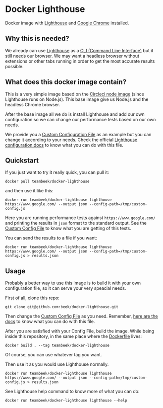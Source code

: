 # Docker Lighthouse
Docker image with [Lighthouse](https://developers.google.com/web/tools/lighthouse) and [Google Chrome](https://www.google.com/chrome) installed.

## Why this is needed?
We already can use [Lighthouse](https://developers.google.com/web/tools/lighthouse) as a [CLI (Command Line Interface)](https://developers.google.com/web/tools/lighthouse/#herramienta_linea_de_comandos) but it still needs our browser. We may want a headless browser without extensions or other tabs running in order to get the most accurate results possible.

## What does this docker image contain?

This is a very simple image based on the [Circleci node image](https://hub.docker.com/r/circleci/node/) (since Lighthouse runs on Node.js). This base image give us Node.js and the headless Chrome browser.

After the base image all we do is install Lighthouse and add our own configuration so we can change our performance tests based on our own needs.

We provide you a [Custom Configuration File](./custom-config.js) as an example but you can change it according to your needs. Check the official [Lighthouse configuration docs](https://github.com/GoogleChrome/lighthouse/blob/master/docs/configuration.md) to know what you can do with this file.

## Quickstart

If you just want to try it really quick, you can pull it:

    docker pull teambeek/docker-lighthouse

and then use it like this:

    docker run teambeek/docker-lighthouse lighthouse https://www.google.com/ --output json --config-path=/tmp/custom-config.js

Here you are running performance tests against `https://www.google.com/` and printing the results in `json` format to the standard output. See the [Custom Config File](./custom-config.js) to know what you are getting of this tests.

You can send the results to a file if you want:

    docker run teambeek/docker-lighthouse lighthouse https://www.google.com/ --output json --config-path=/tmp/custom-config.js > results.json

## Usage

Probably a better way to use this image is to build it with your own configuration file, so it can serve your very speacial needs. 

First of all, clone this repo:

    git clone git@github.com:beek/docker-lighthouse.git
    
Then change the [Custom Config File](./custom-config.js) as you need. Remember, [here are the docs](https://github.com/GoogleChrome/lighthouse/blob/master/docs/configuration.md) to know what you can do with this file.

After you are satisfied with your Config File, build the image. While being inside this repository, in the same place where the [Dockerfile](./Dockerfile) lives:

    docker build . --tag teambeek/docker-lighthouse
    
Of course, you can use whatever tag you want.

Then use it as you would use Lighthouse normally.

    docker run teambeek/docker-lighthouse lighthouse https://www.google.com/ --output json --config-path=/tmp/custom-config.js > results.json

See Lighthouse help command to know more of what you can do:

    docker run teambeek/docker-lighthouse lighthouse --help
